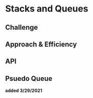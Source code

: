 # Stacks and Queues
<!-- This is a test of the Stacks and Queues data methods and their primary methods-->

## Challenge
<!-- Create a stack and a Queue and be able to call methods on both data structures -->

## Approach & Efficiency
<!--Approach was to create a node class and then create a stack and queue class and pull them into my index where I could run methods off of them. Most methods have a Big O notation of O1 -->

## API
<!--Publicly available methods used in this project were push, pop, and shift.-->


## Psuedo Queue
**added 3/29/2021**
<!--Added psuedoQueue() with an Enqueue and Dequeue method that uses 2 stacks that invert on each method in order to out put the right item.-->
